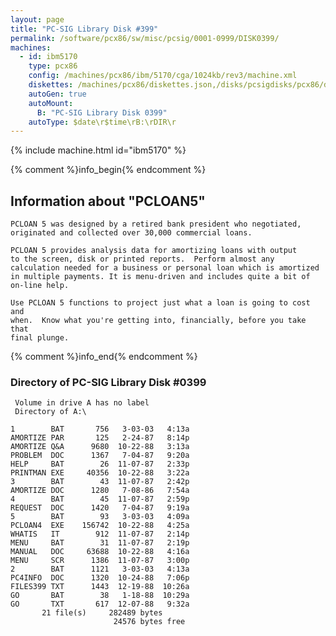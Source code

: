 ```yaml
---
layout: page
title: "PC-SIG Library Disk #399"
permalink: /software/pcx86/sw/misc/pcsig/0001-0999/DISK0399/
machines:
  - id: ibm5170
    type: pcx86
    config: /machines/pcx86/ibm/5170/cga/1024kb/rev3/machine.xml
    diskettes: /machines/pcx86/diskettes.json,/disks/pcsigdisks/pcx86/diskettes.json
    autoGen: true
    autoMount:
      B: "PC-SIG Library Disk 0399"
    autoType: $date\r$time\rB:\rDIR\r
---
```


{% include machine.html id="ibm5170" %}

{% comment %}info_begin{% endcomment %}

## Information about "PCLOAN5"

    PCLOAN 5 was designed by a retired bank president who negotiated,
    originated and collected over 30,000 commercial loans.
    
    PCLOAN 5 provides analysis data for amortizing loans with output
    to the screen, disk or printed reports.  Perform almost any
    calculation needed for a business or personal loan which is amortized
    in multiple payments. It is menu-driven and includes quite a bit of
    on-line help.
    
    Use PCLOAN 5 functions to project just what a loan is going to cost and
    when.  Know what you're getting into, financially, before you take that
    final plunge.
{% comment %}info_end{% endcomment %}


### Directory of PC-SIG Library Disk #0399

     Volume in drive A has no label
     Directory of A:\

    1        BAT       756   3-03-03   4:13a
    AMORTIZE PAR       125   2-24-87   8:14p
    AMORTIZE Q&A      9680  10-22-88   3:13a
    PROBLEM  DOC      1367   7-04-87   9:20a
    HELP     BAT        26  11-07-87   2:33p
    PRINTMAN EXE     40356  10-22-88   3:22a
    3        BAT        43  11-07-87   2:42p
    AMORTIZE DOC      1280   7-08-86   7:54a
    4        BAT        45  11-07-87   2:59p
    REQUEST  DOC      1420   7-04-87   9:19a
    5        BAT        93   3-03-03   4:09a
    PCLOAN4  EXE    156742  10-22-88   4:25a
    WHATIS   IT        912  11-07-87   2:14p
    MENU     BAT        31  11-07-87   2:19p
    MANUAL   DOC     63688  10-22-88   4:16a
    MENU     SCR      1386  11-07-87   3:00p
    2        BAT      1121   3-03-03   4:13a
    PC4INFO  DOC      1320  10-24-88   7:06p
    FILES399 TXT      1443  12-19-88  10:26a
    GO       BAT        38   1-18-88  10:29a
    GO       TXT       617  12-07-88   9:32a
           21 file(s)     282489 bytes
                           24576 bytes free
